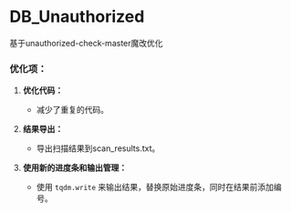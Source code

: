 # DB_Unauthorized
基于unauthorized-check-master魔改优化

### 优化项：

1. **优化代码：**
    
    - 减少了重复的代码。
2. **结果导出：**
    
    - 导出扫描结果到scan_results.txt。
3. **使用新的进度条和输出管理：**
    
    - 使用 `tqdm.write` 来输出结果，替换原始进度条，同时在结果前添加编号。
